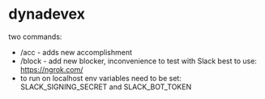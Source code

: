 # dynadevex
two commands:
 - /acc - adds new accomplishment
 - /block - add new blocker, inconvenience
to test with Slack best to use: https://ngrok.com/
 - to run on localhost env variables need to be set: SLACK_SIGNING_SECRET and SLACK_BOT_TOKEN
